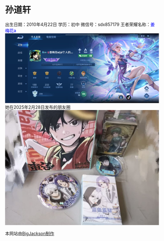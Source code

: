 # 孙道轩
出生日期：2010年4月22日 
学历：初中
微信号：sdx857179
王者荣耀名称：<font color=Blue>姜梅花a</font>
![王者荣耀主页](/wz.jpg)
她在2025年2月28日发布的朋友圈
![](/IMG_0335.jpeg)

本网站由[BigJackson制作](https://bigjackson.top)
